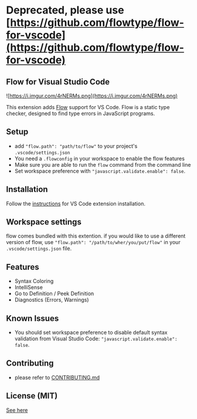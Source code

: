 # Deprecated, please use [https://github.com/flowtype/flow-for-vscode](https://github.com/flowtype/flow-for-vscode)

## Flow for Visual Studio Code

![https://i.imgur.com/4rNERMs.png](https://i.imgur.com/4rNERMs.png)

This extension adds [Flow](http://flowtype.org) support for VS Code. Flow is a static type checker, designed to find type errors in JavaScript programs.

## Setup
* add `"flow.path": "path/to/flow"` to your project's `.vscode/settings.json`
* You need a `.flowconfig` in your workspace to enable the flow features
* Make sure you are able to run the `flow` command from the command line
* Set workspace preference with `"javascript.validate.enable": false`.

## Installation

Follow the [instructions](https://code.visualstudio.com/docs/editor/extension-gallery) for VS Code extension installation.


## Workspace settings

flow comes bundled with this extention. if you would like to use 
a different version of flow, use `"flow.path": "/path/to/wher/you/put/flow"` in your `.vscode/settings.json` file.

## Features

* Syntax Coloring
* IntelliSense
* Go to Definition / Peek Definition
* Diagnostics (Errors, Warnings)


## Known Issues

* You should set workspace preference to disable default syntax validation from Visual Studio Code: `"javascript.validate.enable": false`.

## Contributing

* please refer to [CONTRIBUTING.md](CONTRIBUTING.md)

## License (MIT)
[See here](LICENSE)
